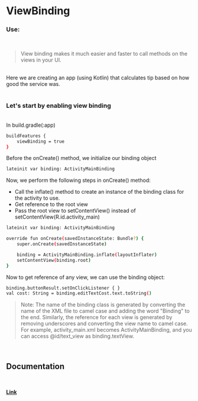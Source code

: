 # ViewBinding 

### Use:

<br>

> View binding makes it much easier and faster to call methods on the views in your UI.

<br>
Here we are creating an app (using Kotlin) that calculates tip based on how good the service was.
<br>
<br>

### Let's start by enabling view binding

<br>
In build.gradle(:app)

```bash
buildFeatures {
    viewBinding = true
}
```

Before the onCreate() method, we initialize our binding object

```bash
lateinit var binding: ActivityMainBinding
```

Now, we perform the following steps in onCreate() method:

- Call the inflate() method to create an instance of the binding class for the activity to use.
- Get reference to the root view
- Pass the root view to setContentView() instead of setContentView(R.id.activity_main)

```bash
lateinit var binding: ActivityMainBinding

override fun onCreate(savedInstanceState: Bundle?) {
    super.onCreate(savedInstanceState)

    binding = ActivityMainBinding.inflate(layoutInflater)
    setContentView(binding.root)
}
```

Now to get reference of any view, we can use the binding object:

```bash
binding.buttonResult.setOnClickListener { }
val cost: String = binding.editTextCost.text.toString()
```

> Note: The name of the binding class is generated by converting the name of the XML file to camel case and adding the word "Binding" to the end. Similarly, the reference for each view is generated by removing underscores and converting the view name to camel case. For example, activity_main.xml becomes ActivityMainBinding, and you can access @id/text_view as binding.textView.

<br>

## Documentation
<br>

[**Link**](https://developer.android.com/topic/libraries/view-binding)
